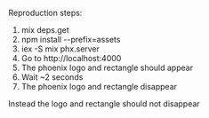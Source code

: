Reproduction steps:
1. mix deps.get
2. npm install --prefix=assets
3. iex -S mix phx.server
4. Go to http://localhost:4000
5. The phoenix logo and rectangle should appear
6. Wait ~2 seconds
7. The phoenix logo and rectangle disappear

Instead the logo and rectangle should not disappear
